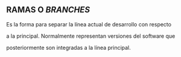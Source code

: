 ## RAMAS O *BRANCHES*
  Es la forma para separar la línea actual de desarrollo con respecto

  a la principal. Normalmente representan versiones del software que

  posteriormente son integradas a la línea principal.
